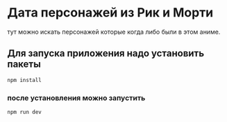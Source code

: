 # Дата персонажей из Рик и Морти

тут можно искать персонажей которые когда либо были в этом аниме.


## Для запуска приложения надо установить пакеты

```sh
npm install
```

### после установления можно запустить 

```sh
npm run dev
```

